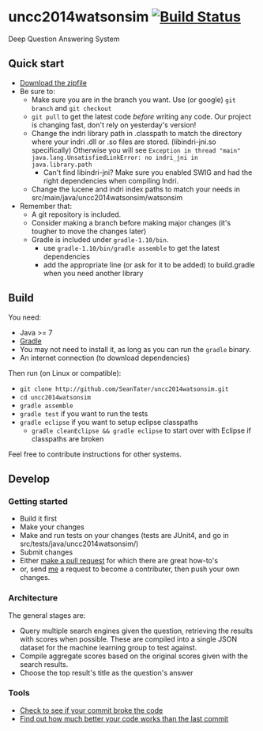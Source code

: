 uncc2014watsonsim [![Build Status](https://travis-ci.org/SeanTater/uncc2014watsonsim.png?branch=master)](https://travis-ci.org/SeanTater/uncc2014watsonsim)
======

Deep Question Answering System

## Quick start
- [Download the zipfile](https://googledrive.com/host/0B8wOEC5-v5lXUUllV2stSGRRYTA/watsonsim-quickstart-0.1.1.zip)
- Be sure to:
  - Make sure you are in the branch you want. Use (or google) `git branch` and `git checkout`
  - `git pull` to get the latest code _before_ writing any code. Our project is changing fast, don't rely on yesterday's version!
  - Change the indri library path in .classpath to match the directory where your indri .dll or .so files are stored. (libindri-jni.so specifically) Otherwise you will see `Exception in thread "main" java.lang.UnsatisfiedLinkError: no indri_jni in java.library.path`
    - Can't find libindri-jni? Make sure you enabled SWIG and had the right dependencies when compiling Indri.
  - Change the lucene and indri index paths to match your needs in src/main/java/uncc2014watsonsim/watsonsim
- Remember that:
  - A git repository is included.
  - Consider making a branch before making major changes (it's tougher to move the changes later)
  - Gradle is included under `gradle-1.10/bin`.
    - use `gradle-1.10/bin/gradle assemble` to get the latest dependencies
    - add the appropriate line (or ask for it to be added) to build.gradle when you need another library


## Build
You need:

- Java >= 7
- [Gradle](http://www.gradle.org)
 - You may not need to install it, as long as you can run the `gradle` binary.
- An internet connection (to download dependencies)

Then run (on Linux or compatible):
  - `git clone http://github.com/SeanTater/uncc2014watsonsim.git`
  - `cd uncc2014watsonsim`
  - `gradle assemble`
  - `gradle test` if you want to run the tests
  - `gradle eclipse` if you want to setup eclipse classpaths
    - `gradle cleanEclipse && gradle eclipse` to start over with Eclipse if classpaths are broken

Feel free to contribute instructions for other systems.

## Develop

### Getting started

- Build it first
- Make your changes
 - Make and run tests on your changes (tests are JUnit4, and go in src/tests/java/uncc2014watsonsim/)
- Submit changes
 - Either [make a pull request](https://help.github.com/articles/using-pull-requests) for which there are great how-to's
 - or, send [me](mailto:stgallag@gmail.com) a request to become a contributer, then push your own changes.

### Architecture
The general stages are:

- Query multiple search engines given the question, retrieving the results with scores when possible. These are compiled into a single JSON dataset for the machine learning group to test against.
- Compile aggregate scores based on the original scores given with the search results.
- Choose the top result's title as the question's answer


### Tools

- [Check to see if your commit broke the code](https://travis-ci.org/SeanTater/uncc2014watsonsim)
- [Find out how much better your code works than the last commit](http://watsonsim.herokuapp.com/runs)
